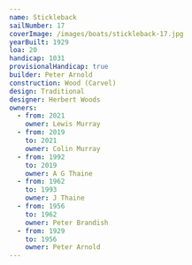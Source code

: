 ```yaml
---
name: Stickleback
sailNumber: 17
coverImage: /images/boats/stickleback-17.jpg
yearBuilt: 1929
loa: 20
handicap: 1031
provisionalHandicap: true
builder: Peter Arnold
construction: Wood (Carvel)
design: Traditional
designer: Herbert Woods
owners:
  - from: 2021
    owner: Lewis Murray
  - from: 2019
    to: 2021
    owner: Colin Murray
  - from: 1992
    to: 2019
    owner: A G Thaine
  - from: 1962
    to: 1993
    owner: J Thaine
  - from: 1956
    to: 1962
    owner: Peter Brandish
  - from: 1929
    to: 1956
    owner: Peter Arnold
---
```

